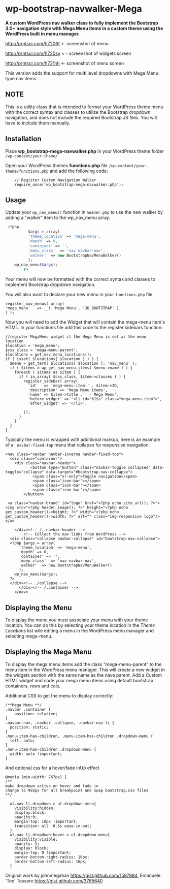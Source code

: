 wp-bootstrap-navwalker-Mega
======================

**A custom WordPress nav walker class to fully implement the Bootstrap 3.0+ navigation style with Mega Menu items in a custom theme using the WordPress built in menu manager.**

http://prntscr.com/h7206f <- screenshot of menu

http://prntscr.com/h720sy < - screenshot of widgets screen

http://prntscr.com/h721hh <- screenshot of menu screen


This version adds the support for multi level dropdowns with Mega Menu type nav items

NOTE
----
This is a utility class that is intended to format your WordPress theme menu with the correct syntax and classes to utilize the Bootstrap dropdown navigation, and does not include the required Bootstrap JS files. You will have to include them manually. 

Installation
------------
Place **wp_bootstrap-mega-navwalker.php** in your WordPress theme folder `/wp-content/your-theme/`

Open your WordPress themes **functions.php** file  `/wp-content/your-theme/functions.php` and add the following code:


		// Register Custom Navigation Walker
		require_once('wp_bootstrap-mega-navwalker.php');


Usage
------------
Update your `wp_nav_menu()` function in `header.php` to use the new walker by adding a "walker" item to the wp_nav_menu array.

```php
 <?php
          $args = array(
		  'theme_location' => 'mega-menu',
		  'depth' => 0,
		  'container' => '',
		  'menu_class'  => 'nav navbar-nav',
		  'walker'  => new BootstrapNavMenuWalker()
          );
    wp_nav_menu($args);
        ?>
```

Your menu will now be formatted with the correct syntax and classes to implement Bootstrap dropdown navigation. 

You will also want to declare your new menu in your `functions.php` file.


	register_nav_menus( array(
	'mega_menu'   => __( 'Mega Menu', 'JD_BOOTSTRAP' ),
	) );

Now you will need to add the Widget that will contain the mega-menu item's HTML. In your functions file add this code to the register sidebars function:

	//register MegaMenu widget if the Mega Menu is set as the menu location
    $location = 'mega_menu';
    $css_class = 'mega-menu-parent';
    $locations = get_nav_menu_locations();
    if ( isset( $locations[ $location ] ) ) {
      $menu = get_term( $locations[ $location ], 'nav_menu' );
      if ( $items = wp_get_nav_menu_items( $menu->name ) ) {
        foreach ( $items as $item ) {
          if ( in_array( $css_class, $item->classes ) ) {
            register_sidebar( array(
              'id'   => 'mega-menu-item-' . $item->ID,
              'description' => 'Mega Menu items',
              'name' => $item->title . ' - Mega Menu',
              'before_widget' => '<li id="%1$s" class="mega-menu-item">',
              'after_widget' => '</li>', 

            ));
          }
        }
      }
    }
    
    
Typically the menu is wrapped with additional markup, here is an example of a ` navbar-fixed-top` menu that collapse for responsive navigation.


	<nav class="navbar navbar-inverse navbar-fixed-top">
	  <div class="container">
		<div class="navbar-header">
		       <button type="button" class="navbar-toggle collapsed" data-toggle="collapse" data-target="#bootstrap-nav-collapse">
				<span class="sr-only">Toggle navigation</span>
				<span class="icon-bar"></span>
				<span class="icon-bar"></span>
				<span class="icon-bar"></span>
			</button>

	 <a class="navbar-brand" id="logo" href="<?php echo site_url(); ?>"><img src="<?php header_image(); ?>" height="<?php echo get_custom_header()->height; ?>" width="<?php echo get_custom_header()->width; ?>" alt="" class="img-responsive logo"/></a>

		</div><!-- /. navbar-header -->
		    <!-- Collect the nav links from WordPress -->
	  <div class="collapse navbar-collapse" id="bootstrap-nav-collapse">         
	  <?php $args = array(
		  'theme_location' => 'mega-menu',
		  'depth' => 0,
		  'container' => '',
		  'menu_class'  => 'nav navbar-nav',
		  'walker'  => new BootstrapNavMenuWalker()
		  );
	    wp_nav_menu($args);
	  ?>
	  </div><!-- ./collapse -->
		  </div><!-- /.container -->
		</nav>




Displaying the Menu 
-------------------
To display the menu you must associate your menu with your theme location. You can do this by selecting your theme location in the *Theme Locations* list wile editing a menu in the WordPress menu manager and selecting mega-menu.

Displaying the Mega Menu
-------------------
To display the mega menu items add the class "mega-menu-parent" to the menu item in the WordPress menu manager. This will create a new widget in the widgets section with the same name as the nave parent. Add a Custom HTML widget and code your mega menu items using default bootstrap containers, rows and cols.

Additional CSS to get the menu to display correctly:

	/**Mega Menu **/
	.navbar .container {
	    position: relative;
	}
	.navbar-nav, .navbar .collapse, .navbar-nav li {
	  position: static;
	}
	.menu-item-has-children, .menu-item-has-children .dropdown-menu {
	  left: auto;
	}
	.menu-item-has-children .dropdown-menu {
	  width: auto !important;
	}

And optional css for a hover/fade inUp effect

	@media (min-width: 767px) {
    /** 
    make dropdown active on hover and fade in - 
    change to 992px for alt breakpoint and swap bootstrap.css files 
    **/

	  ul.nav li.dropdown > ul.dropdown-menu{
	    visibility:hidden;
	    display:block;
	    opacity:0;
	    margin-top: 10px !important;
	    transition: all  0.5s ease-in-out;
	  }
	  ul.nav li.dropdown:hover > ul.dropdown-menu{
	    visibility:visible;
	    opacity: 1;
	    display: block;
	    margin-top: 0 !important; 
	    border-bottom-right-radius: 16px;
	    border-bottom-left-radius: 16px;
	  } 



Original work by johnmegahan https://gist.github.com/1597994, Emanuele 'Tex' Tessore https://gist.github.com/3765640

